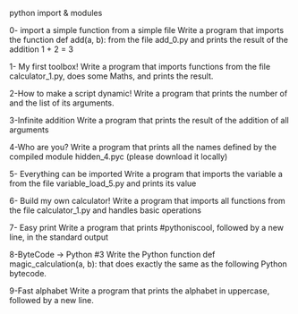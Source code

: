python import & modules

0- import a simple function from a simple file
Write a program that imports the function def add(a, b): from the file add_0.py and prints the result of the addition 1 + 2 = 3

1- My first toolbox!
Write a program that imports functions from the file calculator_1.py, does some Maths, and prints the result.

2-How to make a script dynamic!
Write a program that prints the number of and the list of its arguments.

3-Infinite addition
Write a program that prints the result of the addition of all arguments

4-Who are you?
Write a program that prints all the names defined by the compiled module hidden_4.pyc (please download it locally)

5- Everything can be imported
Write a program that imports the variable a from the file variable_load_5.py and prints its value

6-  Build my own calculator!
Write a program that imports all functions from the file calculator_1.py and handles basic operations

7- Easy print
Write a program that prints #pythoniscool, followed by a new line, in the standard output

8-ByteCode -> Python #3
Write the Python function def magic_calculation(a, b): that does exactly the same as the following Python bytecode.

9-Fast alphabet
Write a program that prints the alphabet in uppercase, followed by a new line.


